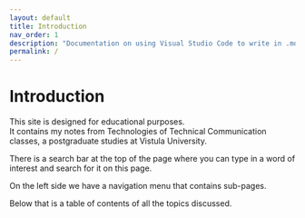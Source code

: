 ```yaml
---
layout: default
title: Introduction
nav_order: 1
description: "Documentation on using Visual Studio Code to write in .md"
permalink: /
---
```



# Introduction

This site is designed for educational purposes.  
It contains my notes from Technologies of Technical Communication classes,  a postgraduate studies at Vistula University.  

There is a search bar at the top of the page where you can type in a word of interest and search for it on this page.  

On the left side we have a navigation menu that contains sub-pages.

Below that is a table of contents of all the topics discussed.  
